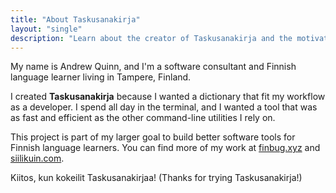 ```yaml
---
title: "About Taskusanakirja"
layout: "single"
description: "Learn about the creator of Taskusanakirja and the motivation behind this Finnish-English dictionary tool."
---
```


My name is Andrew Quinn, and I'm a software consultant and Finnish language learner living in Tampere, Finland.

I created **Taskusanakirja** because I wanted a dictionary that fit my workflow as a developer. I spend all day in the terminal, and I wanted a tool that was as fast and efficient as the other command-line utilities I rely on.

This project is part of my larger goal to build better software tools for Finnish language learners. You can find more of my work at [finbug.xyz](http://finbug.xyz/) and [siilikuin.com](https://siilikuin.com/).

Kiitos, kun kokeilit Taskusanakirjaa! (Thanks for trying Taskusanakirja!)
